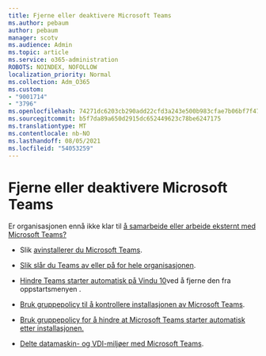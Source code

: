 ```yaml
---
title: Fjerne eller deaktivere Microsoft Teams
ms.author: pebaum
author: pebaum
manager: scotv
ms.audience: Admin
ms.topic: article
ms.service: o365-administration
ROBOTS: NOINDEX, NOFOLLOW
localization_priority: Normal
ms.collection: Adm_O365
ms.custom:
- "9001714"
- "3796"
ms.openlocfilehash: 74271dc6203cb290add22cfd3a243e500b983cfae7b06bf7f47e892b868ff4e7
ms.sourcegitcommit: b5f7da89a650d2915dc652449623c78be6247175
ms.translationtype: MT
ms.contentlocale: nb-NO
ms.lasthandoff: 08/05/2021
ms.locfileid: "54053259"
---
```

# <a name="remove-or-turn-off-microsoft-teams"></a>Fjerne eller deaktivere Microsoft Teams

Er organisasjonen ennå ikke klar til [å samarbeide eller arbeide eksternt med Microsoft Teams?](https://products.office.com/microsoft-teams/group-chat-software?&OCID=AID2000955_SEM_WiLWtgAAAKcGoHNG:20200305184100:s&msclkid=cbe12a5675e41135662d7437325dbd9a&ef_id=WiLWtgAAAKcGoHNG:20200305184100:s)

- Slik [avinstallerer du Microsoft Teams](https://support.office.com/article/Uninstall-Microsoft-Teams-3b159754-3c26-4952-abe7-57d27f5f4c81).

- [Slik slår du Teams av eller på for hele organisasjonen](https://docs.microsoft.com/MicrosoftTeams/office-365-set-up).

- [Hindre Teams starter automatisk på Vindu 10](https://support.microsoft.com/help/4026268/windows-10-change-startup-apps)ved å fjerne den fra oppstartsmenyen .

- [Bruk gruppepolicy til å kontrollere installasjonen av Microsoft Teams](https://docs.microsoft.com/deployoffice/teams-install#use-group-policy-to-control-the-installation-of-microsoft-teams).

- [Bruk gruppepolicy for å hindre at Microsoft Teams starter automatisk etter installasjonen.](https://docs.microsoft.com/deployoffice/teams-install#use-group-policy-to-prevent-microsoft-teams-from-starting-automatically-after-installation)

- [Delte datamaskin- og VDI-miljøer med Microsoft Teams](https://docs.microsoft.com/deployoffice/teams-install#shared-computer-and-vdi-environments-with-microsoft-teams).
